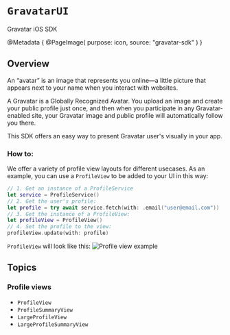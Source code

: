 # ``GravatarUI``

Gravatar iOS SDK 

@Metadata {
    @PageImage(
               purpose: icon,
               source: "gravatar-sdk"
               )
}


## Overview

An “avatar” is an image that represents you online—a little picture that appears next to your name when you interact with websites.

A Gravatar is a Globally Recognized Avatar. You upload an image and create your public profile just once, and then when you participate in any Gravatar-enabled site, your Gravatar image and public profile will automatically follow you there.

This SDK offers an easy way to present Gravatar user's visually in your app.

### How to:

We offer a variety of profile view layouts for different usecases. As an example, you can use a ```ProfileView``` to be added to your UI in this way:

```swift
// 1. Get an instance of a ProfileService
let service = ProfileService()
// 2. Get the user's profile:
let profile = try await service.fetch(with: .email("user@email.com"))
// 3. Get the instance of a ProfileView:
let profileView = ProfileView()
// 4. Set the profile to the view:
profileView.update(with: profile)
```
`ProfileView` will look like this:
![Profile view example](profileView.view)

## Topics

### Profile views

- ``ProfileView``
- ``ProfileSummaryView``
- ``LargeProfileView``
- ``LargeProfileSummaryView``
